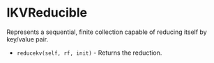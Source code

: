 # IKVReducible

Represents a sequential, finite collection capable of reducing itself by key/value pair.

* `reducekv(self, rf, init)` - Returns the reduction.
